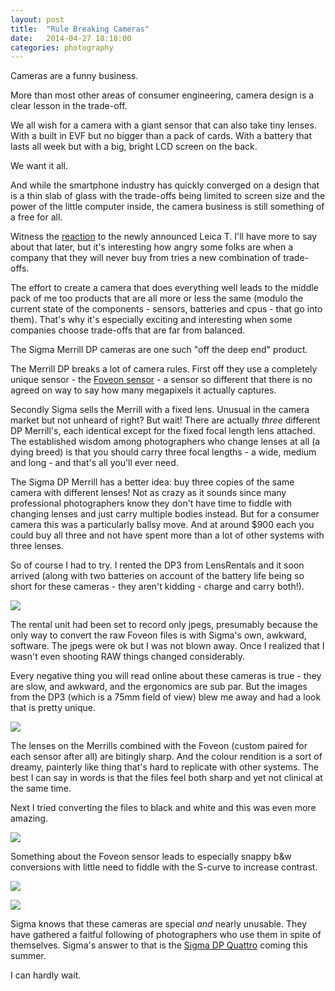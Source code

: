 ```yaml
---
layout: post
title:  "Rule Breaking Cameras"
date:   2014-04-27 18:18:00
categories: photography
---
```

Cameras are a funny business.

More than most other areas of consumer engineering, camera design is a clear lesson in the trade-off.

We all wish for a camera with a giant sensor that can also take tiny lenses.  With a built in EVF but no bigger than a pack of cards.  With a battery that lasts all week but with a big, bright LCD screen on the back.

We want it all.

And while the smartphone industry has quickly converged on a design that is a thin slab of glass with the trade-offs being limited to screen size and the power of the little computer inside, the camera business is still something of a free for all.

Witness the [reaction](http://theonlinephotographer.typepad.com/the_online_photographer/2014/04/leica-goes-mirrorless.html) to the newly announced Leica T.  I'll have more to say about that later, but it's interesting how angry some folks are when a company that they will never buy from tries a new combination of trade-offs.

The effort to create a camera that does everything well leads to the middle pack of me too products that are all more or less the same (modulo the current state of the components - sensors, batteries and cpus - that go into them).  That's why it's especially exciting and interesting when some companies choose trade-offs that are far from balanced.

The Sigma Merrill DP cameras are one such "off the deep end" product.

The Merrill DP breaks a lot of camera rules.  First off they use a completely unique sensor - the [Foveon sensor](http://en.wikipedia.org/wiki/Foveon_X3_sensor) -  a sensor so different that there is no agreed on way to say how many megapixels it actually captures.

Secondly Sigma sells the Merrill with a fixed lens.  Unusual in the camera market but not unheard of right?  But wait!  There are actually *three* different DP Merrill's, each identical except for the fixed focal length lens attached.  The established wisdom among photographers who change lenses at all (a dying breed) is that you should carry three focal lengths - a wide, medium and long - and that's all you'll ever need.

The Sigma DP Merrill has a better idea:  buy three copies of the same camera with different lenses!  Not as crazy as it sounds since many professional photographers know they don't have time to fiddle with changing lenses and just carry multiple bodies instead.  But for a consumer camera this was a particularly ballsy move.  And at around $900 each you could buy all three and not have spent more than a lot of other systems with three lenses.

So of course I had to try.  I rented the DP3 from LensRentals and it soon arrived (along with two batteries on account of the battery life being so short for these cameras - they aren't kidding - charge and carry both!).

<a href=""><img src="http://photos.paulrobinson.net/dp3merrill/dp3.jpg"></a>

The rental unit had been set to record only jpegs, presumably because the only way to convert the raw Foveon files is with Sigma's own, awkward, software.  The jpegs were ok but I was not blown away.  Once I realized that I wasn't even shooting RAW things changed considerably.

Every negative thing you will read online about these cameras is true - they are slow, and awkward, and the ergonomics are sub par.  But the images from the DP3 (which is a 75mm field of view) blew me away and had a look that is pretty unique.

<a href="https://www.flickr.com/photos/pxr/14039806715/"><img src="http://photos.paulrobinson.net/dp3merrill/grant.jpg"></a>

The lenses on the Merrills combined with the Foveon (custom paired for each sensor after all) are bitingly sharp.  And the colour rendition is a sort of dreamy, painterly like thing that's hard to replicate with other systems.  The best I can say in words is that the files feel both sharp and yet not clinical at the same time.

Next I tried converting the files to black and white and this was even more amazing.

<a href="https://www.flickr.com/photos/pxr/14039790675/"><img src="http://photos.paulrobinson.net/dp3merrill/jeff.jpg"></a>

Something about the Foveon sensor leads to especially snappy b&w conversions with little need to fiddle with the S-curve to increase contrast.

<a href="https://www.flickr.com/photos/pxr/14039823085/in/photostream/"><img src="http://photos.paulrobinson.net/dp3merrill/softeng.jpg"></a>

<a href="https://www.flickr.com/photos/pxr/14039820095/in/photostream/"><img src="http://photos.paulrobinson.net/dp3merrill/jon.jpg"></a>

Sigma knows that these cameras are special *and* nearly unusable.  They have gathered a faitful following of photographers who use them in spite of themselves.  Sigma's answer to that is the [Sigma DP Quattro](http://www.dpreview.com/news/2014/2/13/cp-2014-hands-on-with-sigma-dp2-quattro) coming this summer.

I can hardly wait.